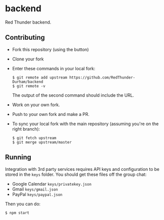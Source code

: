 # backend

Red Thunder backend.

## Contributing

 - Fork this repository (using the button)
 - Clone your fork
 - Enter these commands in your local fork:

       $ git remote add upstream https://github.com/RedThunder-Durham/backend
       $ git remote -v

   The output of the second command should include the URL.

 - Work on your own fork.
 - Push to your own fork and make a PR.
 - To sync your local fork with the main repository (assuming you're on the
   right branch):

       $ git fetch upstream
       $ git merge upstream/master


## Running

Integration with 3rd party services requires API keys and configuration to be
stored in the `keys` folder. You should get these files off the group chat:

 - Google Calendar `keys/privatekey.json`
 - Gmail `keys/gmail.json`
 - PayPal `keys/paypal.json`

Then you can do:

    $ npm start
